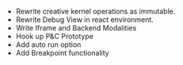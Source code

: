 - Rewrite creative kernel operations as immutable.
- Rewrite Debug View in react environment.
- Write Iframe and Backend Modalities
- Hook up P&C Prototype
- Add auto run option
- Add Breakpoint functionality